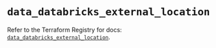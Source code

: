 # `data_databricks_external_location`

Refer to the Terraform Registry for docs: [`data_databricks_external_location`](https://registry.terraform.io/providers/databricks/databricks/1.79.0/docs/data-sources/external_location).
